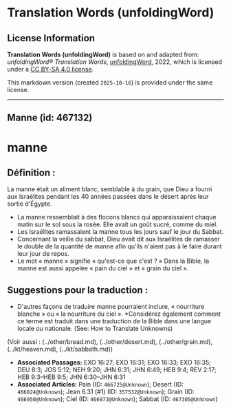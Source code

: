 # Translation Words (unfoldingWord)

## License Information

**Translation Words (unfoldingWord)** is based on and adapted from: _unfoldingWord® Translation Words_, [unfoldingWord](https://unfoldingword.org/utw), 2022, which is licensed under a [CC BY-SA 4.0 license](https://creativecommons.org/licenses/by-sa/4.0/legalcode.en).

This markdown version (created `2025-10-16`) is provided under the same license.



--------------------------------

## Manne (id: 467132)

manne
=====

Définition :
------------

La manne était un aliment blanc, semblable à du grain, que Dieu a fourni aux Israélites pendant les 40 années passées dans le désert après leur sortie d'Égypte.

* La manne ressemblait à des flocons blancs qui apparaissaient chaque matin sur le sol sous la rosée. Elle avait un goût sucré, comme du miel.
* Les Israélites ramassaient la manne tous les jours sauf le jour du Sabbat.
* Concernant la veille du sabbat, Dieu avait dit aux Israélites de ramasser le double de la quantité de manne afin qu'ils n'aient pas à le faire durant leur jour de repos.
* Le mot « manne » signifie « qu'est\-ce que c'est ? » Dans la Bible, la manne est aussi appelée « pain du ciel » et « grain du ciel ».

Suggestions pour la traduction :
--------------------------------

* D'autres façons de traduire manne pourraient inclure, « nourriture blanche » ou « la nourriture du ciel ». \*Considérez également comment ce terme est traduit dans une traduction de la Bible dans une langue locale ou nationale. (See: How to Translate Unknowns)

(Voir aussi : (../other/bread.md), (../other/desert.md), (../other/grain.md), (../kt/heaven.md), (../kt/sabbath.md))

* **Associated Passages:** EXO 16:27; EXO 16:31; EXO 16:33; EXO 16:35; DEU 8:3; JOS 5:12; NEH 9:20; JHN 6:31; JHN 6:49; HEB 9:4; REV 2:17; HEB 9:3–HEB 9:5; JHN 6:30–JHN 6:31
* **Associated Articles:** Pain (ID: `466725@Unknown`); Desert (ID: `466824@Unknown`); Jean 6.31 (#1) (ID: `357532@Unknown`); Grain (ID: `466950@Unknown`); Ciel (ID: `466973@Unknown`); Sabbat (ID: `467305@Unknown`)

